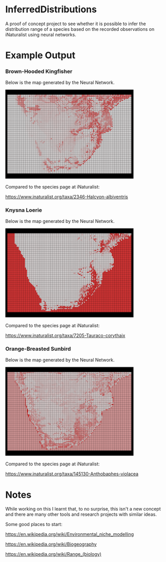 # InferredDistributions
A proof of concept project to see whether it is possible to infer the distribution range of a species based on the recorded observations on iNaturalist using neural networks.


# Example Output
### Brown-Hooded Kingfisher
Below is the map generated by the Neural Network.

<img src="SampleData/NeuralNetwork/Distributions/Bruinkopvisvanger/observations_presence_inferred_destribution.png" width="400">

Compared to the species page at iNaturalist:

https://www.inaturalist.org/taxa/2346-Halcyon-albiventris


### Knysna Loerie
Below is the map generated by the Neural Network.

<img src="SampleData/NeuralNetwork/Distributions/Knysnaloerie/observations_presence_inferred_destribution.png" width="400">

Compared to the species page at iNaturalist:

https://www.inaturalist.org/taxa/7205-Tauraco-corythaix


### Orange-Breasted Sunbird
Below is the map generated by the Neural Network.

<img src="SampleData/NeuralNetwork/Distributions/Oranjeborssuikerbekkie/observations_presence_inferred_destribution.png" width="400">

Compared to the species page at iNaturalist:

https://www.inaturalist.org/taxa/145130-Anthobaphes-violacea


# Notes
While working on this I learnt that, to no surprise, this isn't a new concept and there are many other tools and research projects with similar ideas.


Some good places to start:

https://en.wikipedia.org/wiki/Environmental_niche_modelling

https://en.wikipedia.org/wiki/Biogeography

https://en.wikipedia.org/wiki/Range_(biology)

